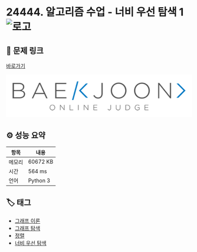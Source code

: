 # 24444. 알고리즘 수업 - 너비 우선 탐색 1 <img src="https://d2gd6pc034wcta.cloudfront.net/tier/9.svg" alt="로고" height="32" style="vertical-align: middle;" />

## 🔗 문제 링크

[바로가기](https://www.acmicpc.net/problem/24444)

![백준 로고](../../images/boj.png)

## ⚙️ 성능 요약

| 항목   | 내용     |
| ------ | -------- |
| 메모리 | 60672 KB |
| 시간   | 564 ms   |
| 언어   | Python 3 |

## 🏷️ 태그

- [그래프 이론](https://www.acmicpc.net/problemset?sort=ac_desc&algo=7)
- [그래프 탐색](https://www.acmicpc.net/problemset?sort=ac_desc&algo=11)
- [정렬](https://www.acmicpc.net/problemset?sort=ac_desc&algo=97)
- [너비 우선 탐색](https://www.acmicpc.net/problemset?sort=ac_desc&algo=126)
